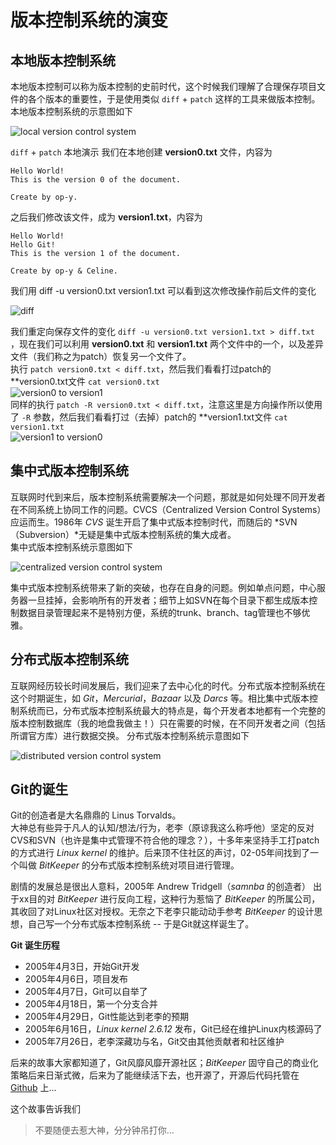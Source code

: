 # 版本控制系统的演变

## 本地版本控制系统
本地版本控制可以称为版本控制的史前时代，这个时候我们理解了合理保存项目文件的各个版本的重要性，于是使用类似 `diff` + `patch` 这样的工具来做版本控制。  
本地版本控制系统的示意图如下

![local version control system](https://github.com/op-y/git-practice/blob/master/images/1/draft.1-0.png) 
 
`diff` + `patch` 本地演示
我们在本地创建 **version0.txt** 文件，内容为

```
Hello World!
This is the version 0 of the document.

Create by op-y.
```
之后我们修改该文件，成为 **version1.txt**，内容为

```
Hello World!
Hello Git!
This is the version 1 of the document.

Create by op-y & Celine.
```
我们用 diff -u version0.txt version1.txt 可以看到这次修改操作前后文件的变化

![diff](https://github.com/op-y/git-practice/blob/master/images/1/snip.1-0.png) 

我们重定向保存文件的变化 `diff -u version0.txt version1.txt > diff.txt` ，现在我们可以利用 **version0.txt** 和 **version1.txt** 两个文件中的一个，以及差异文件（我们称之为patch）恢复另一个文件了。  
执行 `patch version0.txt < diff.txt`，然后我们看看打过patch的 **version0.txt文件 `cat version0.txt`  
![version0 to version1](https://github.com/op-y/git-practice/blob/master/images/1/snip.1-1.png)  
同样的执行 `patch -R version0.txt < diff.txt`，注意这里是方向操作所以使用了 `-R` 参数，然后我们看看打过（去掉）patch的 **version1.txt文件 `cat version1.txt`  
![version1 to version0](https://github.com/op-y/git-practice/blob/master/images/1/snip.1-2.png)  

## 集中式版本控制系统
互联网时代到来后，版本控制系统需要解决一个问题，那就是如何处理不同开发者在不同系统上协同工作的问题。CVCS（Centralized Version Control Systems）应运而生。1986年 *CVS* 诞生开启了集中式版本控制时代，而随后的 *SVN（Subversion）*无疑是集中式版本控制系统的集大成者。  
集中式版本控制系统示意图如下

![centralized version control system](https://github.com/op-y/git-practice/blob/master/images/1/draft.1-1.png)

集中式版本控制系统带来了新的突破，也存在自身的问题。例如单点问题，中心服务器一旦挂掉，会影响所有的开发者；细节上如SVN在每个目录下都生成版本控制数据目录管理起来不是特别方便，系统的trunk、branch、tag管理也不够优雅。

## 分布式版本控制系统
互联网经历较长时间发展后，我们迎来了去中心化的时代。分布式版本控制系统在这个时期诞生，如 *Git*，*Mercurial*，*Bazaar* 以及 *Darcs* 等。相比集中式版本控制系统而已，分布式版本控制系统最大的特点是，每个开发者本地都有一个完整的版本控制数据库（我的地盘我做主！）只在需要的时候，在不同开发者之间（包括所谓官方库）进行数据交换。
分布式版本控制系统示意图如下

![distributed version control system](https://github.com/op-y/git-practice/blob/master/images/1/draft.1-1.png)

## Git的诞生
Git的创造者是大名鼎鼎的 Linus Torvalds。  
大神总有些异于凡人的认知/想法/行为，老李（原谅我这么称呼他）坚定的反对CVS和SVN（也许是集中式管理不符合他的理念？），十多年来坚持手工打patch的方式进行 *Linux kernel* 的维护。后来顶不住社区的声讨，02-05年间找到了一个叫做 *BitKeeper* 的分布式版本控制系统对项目进行管理。

剧情的发展总是很出人意料，2005年 Andrew Tridgell（*samnba* 的创造者） 出于xx目的对 *BitKeeper* 进行反向工程，这种行为惹恼了 *BitKeeper* 的所属公司，其收回了对Linux社区对授权。无奈之下老李只能动动手参考 *BitKeeper* 的设计思想，自己写一个分布式版本控制系统 -- 于是Git就这样诞生了。  

**Git 诞生历程**

* 2005年4月3日，开始Git开发
* 2005年4月6日，项目发布
* 2005年4月7日，Git可以自举了
* 2005年4月18日，第一个分支合并
* 2005年4月29日，Git性能达到老李的预期
* 2005年6月16日，*Linux kernel 2.6.12* 发布，Git已经在维护Linux内核源码了
* 2005年7月26日，老李深藏功与名，Git交由其他贡献者和社区维护

后来的故事大家都知道了，Git风靡风靡开源社区；*BitKeeper* 固守自己的商业化策略后来日渐式微，后来为了能继续活下去，也开源了，开源后代码托管在 [Github](https://github.com) 上...  

这个故事告诉我们
> 不要随便去惹大神，分分钟吊打你...
